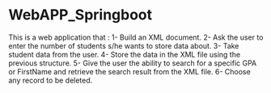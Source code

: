 # WebAPP_Springboot
This is a web application that :
1- Build an XML document. 
2- Ask the user to enter the number of students s/he wants to store data about. 
3- Take student data from the user. 
4- Store the data in the XML file using the previous structure.
5- Give the user the ability to search for a specific GPA or FirstName and retrieve the search result from the XML file. 
6- Choose any record to be deleted. 

